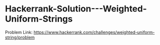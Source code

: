 # Hackerrank-Solution---Weighted-Uniform-Strings
Problem Link: https://www.hackerrank.com/challenges/weighted-uniform-string/problem
